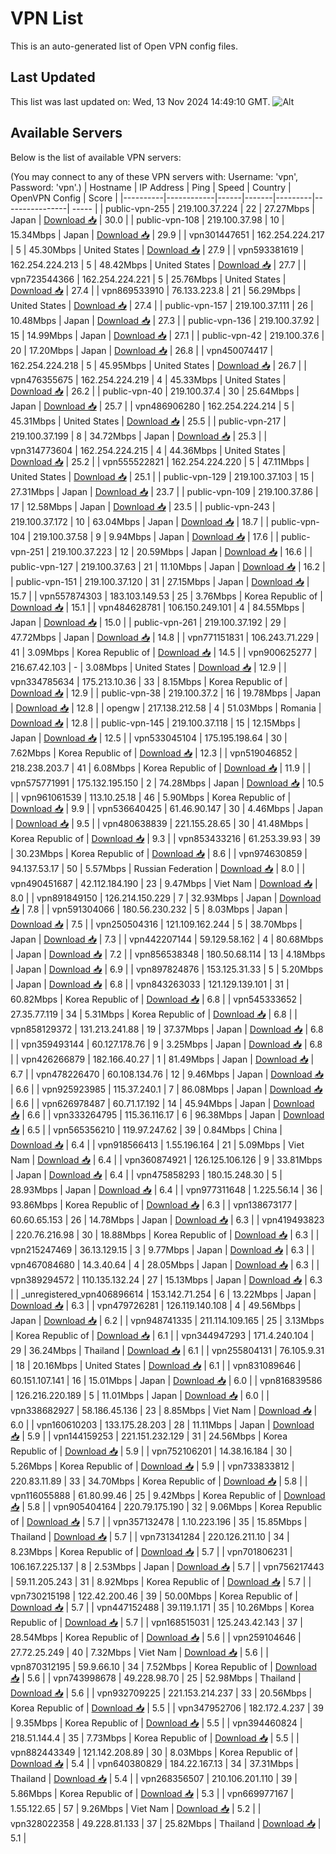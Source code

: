 # VPN List

This is an auto-generated list of Open VPN config files.

## Last Updated

This list was last updated on: Wed, 13 Nov 2024 14:49:10 GMT.
![Alt](https://repobeats.axiom.co/api/embed/186b98318ef1479477931607c1ad7d823f12451f.svg "Repobeats analytics image")

## Available Servers

Below is the list of available VPN servers:

(You may connect to any of these VPN servers with: Username: 'vpn', Password: 'vpn'.)
| Hostname | IP Address | Ping | Speed | Country | OpenVPN Config | Score |
|----------|------------|------|-------|---------|----------------| ----- |
| public-vpn-255 | 219.100.37.224 | 22 | 27.27Mbps | Japan | [Download 📥](./configs/server_0_JP.ovpn) | 30.0 |
| public-vpn-108 | 219.100.37.98 | 10 | 15.34Mbps | Japan | [Download 📥](./configs/server_1_JP.ovpn) | 29.9 |
| vpn301447651 | 162.254.224.217 | 5 | 45.30Mbps | United States | [Download 📥](./configs/server_2_US.ovpn) | 27.9 |
| vpn593381619 | 162.254.224.213 | 5 | 48.42Mbps | United States | [Download 📥](./configs/server_3_US.ovpn) | 27.7 |
| vpn723544366 | 162.254.224.221 | 5 | 25.76Mbps | United States | [Download 📥](./configs/server_4_US.ovpn) | 27.4 |
| vpn869533910 | 76.133.223.8 | 21 | 56.29Mbps | United States | [Download 📥](./configs/server_5_US.ovpn) | 27.4 |
| public-vpn-157 | 219.100.37.111 | 26 | 10.48Mbps | Japan | [Download 📥](./configs/server_6_JP.ovpn) | 27.3 |
| public-vpn-136 | 219.100.37.92 | 15 | 14.99Mbps | Japan | [Download 📥](./configs/server_7_JP.ovpn) | 27.1 |
| public-vpn-42 | 219.100.37.6 | 20 | 17.20Mbps | Japan | [Download 📥](./configs/server_8_JP.ovpn) | 26.8 |
| vpn450074417 | 162.254.224.218 | 5 | 45.95Mbps | United States | [Download 📥](./configs/server_9_US.ovpn) | 26.7 |
| vpn476355675 | 162.254.224.219 | 4 | 45.33Mbps | United States | [Download 📥](./configs/server_10_US.ovpn) | 26.2 |
| public-vpn-40 | 219.100.37.4 | 30 | 25.64Mbps | Japan | [Download 📥](./configs/server_11_JP.ovpn) | 25.7 |
| vpn486906280 | 162.254.224.214 | 5 | 45.31Mbps | United States | [Download 📥](./configs/server_12_US.ovpn) | 25.5 |
| public-vpn-217 | 219.100.37.199 | 8 | 34.72Mbps | Japan | [Download 📥](./configs/server_13_JP.ovpn) | 25.3 |
| vpn314773604 | 162.254.224.215 | 4 | 44.36Mbps | United States | [Download 📥](./configs/server_14_US.ovpn) | 25.2 |
| vpn555522821 | 162.254.224.220 | 5 | 47.11Mbps | United States | [Download 📥](./configs/server_15_US.ovpn) | 25.1 |
| public-vpn-129 | 219.100.37.103 | 15 | 27.31Mbps | Japan | [Download 📥](./configs/server_16_JP.ovpn) | 23.7 |
| public-vpn-109 | 219.100.37.86 | 17 | 12.58Mbps | Japan | [Download 📥](./configs/server_17_JP.ovpn) | 23.5 |
| public-vpn-243 | 219.100.37.172 | 10 | 63.04Mbps | Japan | [Download 📥](./configs/server_18_JP.ovpn) | 18.7 |
| public-vpn-104 | 219.100.37.58 | 9 | 9.94Mbps | Japan | [Download 📥](./configs/server_19_JP.ovpn) | 17.6 |
| public-vpn-251 | 219.100.37.223 | 12 | 20.59Mbps | Japan | [Download 📥](./configs/server_20_JP.ovpn) | 16.6 |
| public-vpn-127 | 219.100.37.63 | 21 | 11.10Mbps | Japan | [Download 📥](./configs/server_21_JP.ovpn) | 16.2 |
| public-vpn-151 | 219.100.37.120 | 31 | 27.15Mbps | Japan | [Download 📥](./configs/server_22_JP.ovpn) | 15.7 |
| vpn557874303 | 183.103.149.53 | 25 | 3.76Mbps | Korea Republic of | [Download 📥](./configs/server_23_KR.ovpn) | 15.1 |
| vpn484628781 | 106.150.249.101 | 4 | 84.55Mbps | Japan | [Download 📥](./configs/server_24_JP.ovpn) | 15.0 |
| public-vpn-261 | 219.100.37.192 | 29 | 47.72Mbps | Japan | [Download 📥](./configs/server_25_JP.ovpn) | 14.8 |
| vpn771151831 | 106.243.71.229 | 41 | 3.09Mbps | Korea Republic of | [Download 📥](./configs/server_26_KR.ovpn) | 14.5 |
| vpn900625277 | 216.67.42.103 | - | 3.08Mbps | United States | [Download 📥](./configs/server_27_US.ovpn) | 12.9 |
| vpn334785634 | 175.213.10.36 | 33 | 8.15Mbps | Korea Republic of | [Download 📥](./configs/server_28_KR.ovpn) | 12.9 |
| public-vpn-38 | 219.100.37.2 | 16 | 19.78Mbps | Japan | [Download 📥](./configs/server_29_JP.ovpn) | 12.8 |
| opengw | 217.138.212.58 | 4 | 51.03Mbps | Romania | [Download 📥](./configs/server_30_RO.ovpn) | 12.8 |
| public-vpn-145 | 219.100.37.118 | 15 | 12.15Mbps | Japan | [Download 📥](./configs/server_31_JP.ovpn) | 12.5 |
| vpn533045104 | 175.195.198.64 | 30 | 7.62Mbps | Korea Republic of | [Download 📥](./configs/server_32_KR.ovpn) | 12.3 |
| vpn519046852 | 218.238.203.7 | 41 | 6.08Mbps | Korea Republic of | [Download 📥](./configs/server_33_KR.ovpn) | 11.9 |
| vpn575771991 | 175.132.195.150 | 2 | 74.28Mbps | Japan | [Download 📥](./configs/server_34_JP.ovpn) | 10.5 |
| vpn961061539 | 113.10.25.18 | 46 | 5.90Mbps | Korea Republic of | [Download 📥](./configs/server_35_KR.ovpn) | 9.9 |
| vpn536640425 | 61.46.90.147 | 30 | 4.46Mbps | Japan | [Download 📥](./configs/server_36_JP.ovpn) | 9.5 |
| vpn480638839 | 221.155.28.65 | 30 | 41.48Mbps | Korea Republic of | [Download 📥](./configs/server_37_KR.ovpn) | 9.3 |
| vpn853433216 | 61.253.39.93 | 39 | 30.23Mbps | Korea Republic of | [Download 📥](./configs/server_38_KR.ovpn) | 8.6 |
| vpn974630859 | 94.137.53.17 | 50 | 5.57Mbps | Russian Federation | [Download 📥](./configs/server_39_RU.ovpn) | 8.0 |
| vpn490451687 | 42.112.184.190 | 23 | 9.47Mbps | Viet Nam | [Download 📥](./configs/server_40_VN.ovpn) | 8.0 |
| vpn891849150 | 126.214.150.229 | 7 | 32.93Mbps | Japan | [Download 📥](./configs/server_41_JP.ovpn) | 7.8 |
| vpn591304066 | 180.56.230.232 | 5 | 8.03Mbps | Japan | [Download 📥](./configs/server_42_JP.ovpn) | 7.5 |
| vpn250504316 | 121.109.162.244 | 5 | 38.70Mbps | Japan | [Download 📥](./configs/server_43_JP.ovpn) | 7.3 |
| vpn442207144 | 59.129.58.162 | 4 | 80.68Mbps | Japan | [Download 📥](./configs/server_44_JP.ovpn) | 7.2 |
| vpn856538348 | 180.50.68.114 | 13 | 4.18Mbps | Japan | [Download 📥](./configs/server_45_JP.ovpn) | 6.9 |
| vpn897824876 | 153.125.31.33 | 5 | 5.20Mbps | Japan | [Download 📥](./configs/server_46_JP.ovpn) | 6.8 |
| vpn843263033 | 121.129.139.101 | 31 | 60.82Mbps | Korea Republic of | [Download 📥](./configs/server_47_KR.ovpn) | 6.8 |
| vpn545333652 | 27.35.77.119 | 34 | 5.31Mbps | Korea Republic of | [Download 📥](./configs/server_48_KR.ovpn) | 6.8 |
| vpn858129372 | 131.213.241.88 | 19 | 37.37Mbps | Japan | [Download 📥](./configs/server_49_JP.ovpn) | 6.8 |
| vpn359493144 | 60.127.178.76 | 9 | 3.25Mbps | Japan | [Download 📥](./configs/server_50_JP.ovpn) | 6.8 |
| vpn426266879 | 182.166.40.27 | 1 | 81.49Mbps | Japan | [Download 📥](./configs/server_51_JP.ovpn) | 6.7 |
| vpn478226470 | 60.108.134.76 | 12 | 9.46Mbps | Japan | [Download 📥](./configs/server_52_JP.ovpn) | 6.6 |
| vpn925923985 | 115.37.240.1 | 7 | 86.08Mbps | Japan | [Download 📥](./configs/server_53_JP.ovpn) | 6.6 |
| vpn626978487 | 60.71.17.192 | 14 | 45.94Mbps | Japan | [Download 📥](./configs/server_54_JP.ovpn) | 6.6 |
| vpn333264795 | 115.36.116.17 | 6 | 96.38Mbps | Japan | [Download 📥](./configs/server_55_JP.ovpn) | 6.5 |
| vpn565356210 | 119.97.247.62 | 39 | 0.84Mbps | China | [Download 📥](./configs/server_56_CN.ovpn) | 6.4 |
| vpn918566413 | 1.55.196.164 | 21 | 5.09Mbps | Viet Nam | [Download 📥](./configs/server_57_VN.ovpn) | 6.4 |
| vpn360874921 | 126.125.106.126 | 9 | 33.81Mbps | Japan | [Download 📥](./configs/server_58_JP.ovpn) | 6.4 |
| vpn475858293 | 180.15.248.30 | 5 | 28.93Mbps | Japan | [Download 📥](./configs/server_59_JP.ovpn) | 6.4 |
| vpn977311648 | 1.225.56.14 | 36 | 93.86Mbps | Korea Republic of | [Download 📥](./configs/server_60_KR.ovpn) | 6.3 |
| vpn138673177 | 60.60.65.153 | 26 | 14.78Mbps | Japan | [Download 📥](./configs/server_61_JP.ovpn) | 6.3 |
| vpn419493823 | 220.76.216.98 | 30 | 18.88Mbps | Korea Republic of | [Download 📥](./configs/server_62_KR.ovpn) | 6.3 |
| vpn215247469 | 36.13.129.15 | 3 | 9.77Mbps | Japan | [Download 📥](./configs/server_63_JP.ovpn) | 6.3 |
| vpn467084680 | 14.3.40.64 | 4 | 28.05Mbps | Japan | [Download 📥](./configs/server_64_JP.ovpn) | 6.3 |
| vpn389294572 | 110.135.132.24 | 27 | 15.13Mbps | Japan | [Download 📥](./configs/server_65_JP.ovpn) | 6.3 |
| _unregistered_vpn406896614 | 153.142.71.254 | 6 | 13.22Mbps | Japan | [Download 📥](./configs/server_66_JP.ovpn) | 6.3 |
| vpn479726281 | 126.119.140.108 | 4 | 49.56Mbps | Japan | [Download 📥](./configs/server_67_JP.ovpn) | 6.2 |
| vpn948741335 | 211.114.109.165 | 25 | 3.13Mbps | Korea Republic of | [Download 📥](./configs/server_68_KR.ovpn) | 6.1 |
| vpn344947293 | 171.4.240.104 | 29 | 36.24Mbps | Thailand | [Download 📥](./configs/server_69_TH.ovpn) | 6.1 |
| vpn255804131 | 76.105.9.31 | 18 | 20.16Mbps | United States | [Download 📥](./configs/server_70_US.ovpn) | 6.1 |
| vpn831089646 | 60.151.107.141 | 16 | 15.01Mbps | Japan | [Download 📥](./configs/server_71_JP.ovpn) | 6.0 |
| vpn816839586 | 126.216.220.189 | 5 | 11.01Mbps | Japan | [Download 📥](./configs/server_72_JP.ovpn) | 6.0 |
| vpn338682927 | 58.186.45.136 | 23 | 8.85Mbps | Viet Nam | [Download 📥](./configs/server_73_VN.ovpn) | 6.0 |
| vpn160610203 | 133.175.28.203 | 28 | 11.11Mbps | Japan | [Download 📥](./configs/server_74_JP.ovpn) | 5.9 |
| vpn144159253 | 221.151.232.129 | 31 | 24.56Mbps | Korea Republic of | [Download 📥](./configs/server_75_KR.ovpn) | 5.9 |
| vpn752106201 | 14.38.16.184 | 30 | 5.26Mbps | Korea Republic of | [Download 📥](./configs/server_76_KR.ovpn) | 5.9 |
| vpn733833812 | 220.83.11.89 | 33 | 34.70Mbps | Korea Republic of | [Download 📥](./configs/server_77_KR.ovpn) | 5.8 |
| vpn116055888 | 61.80.99.46 | 25 | 9.42Mbps | Korea Republic of | [Download 📥](./configs/server_78_KR.ovpn) | 5.8 |
| vpn905404164 | 220.79.175.190 | 32 | 9.06Mbps | Korea Republic of | [Download 📥](./configs/server_79_KR.ovpn) | 5.7 |
| vpn357132478 | 1.10.223.196 | 35 | 15.85Mbps | Thailand | [Download 📥](./configs/server_80_TH.ovpn) | 5.7 |
| vpn731341284 | 220.126.211.10 | 34 | 8.23Mbps | Korea Republic of | [Download 📥](./configs/server_81_KR.ovpn) | 5.7 |
| vpn701806231 | 106.167.225.137 | 8 | 2.53Mbps | Japan | [Download 📥](./configs/server_82_JP.ovpn) | 5.7 |
| vpn756217443 | 59.11.205.243 | 31 | 8.92Mbps | Korea Republic of | [Download 📥](./configs/server_83_KR.ovpn) | 5.7 |
| vpn730215198 | 122.42.200.46 | 39 | 50.00Mbps | Korea Republic of | [Download 📥](./configs/server_84_KR.ovpn) | 5.7 |
| vpn447152488 | 39.119.1.171 | 35 | 10.26Mbps | Korea Republic of | [Download 📥](./configs/server_85_KR.ovpn) | 5.7 |
| vpn168515031 | 125.243.42.143 | 37 | 28.54Mbps | Korea Republic of | [Download 📥](./configs/server_86_KR.ovpn) | 5.6 |
| vpn259104646 | 27.72.25.249 | 40 | 7.32Mbps | Viet Nam | [Download 📥](./configs/server_87_VN.ovpn) | 5.6 |
| vpn870312195 | 59.9.66.10 | 34 | 7.52Mbps | Korea Republic of | [Download 📥](./configs/server_88_KR.ovpn) | 5.6 |
| vpn743998678 | 49.228.98.70 | 25 | 52.98Mbps | Thailand | [Download 📥](./configs/server_89_TH.ovpn) | 5.6 |
| vpn932709225 | 221.153.214.237 | 33 | 20.56Mbps | Korea Republic of | [Download 📥](./configs/server_90_KR.ovpn) | 5.5 |
| vpn347952706 | 182.172.4.237 | 39 | 9.35Mbps | Korea Republic of | [Download 📥](./configs/server_91_KR.ovpn) | 5.5 |
| vpn394460824 | 218.51.144.4 | 35 | 7.73Mbps | Korea Republic of | [Download 📥](./configs/server_92_KR.ovpn) | 5.5 |
| vpn882443349 | 121.142.208.89 | 30 | 8.03Mbps | Korea Republic of | [Download 📥](./configs/server_93_KR.ovpn) | 5.4 |
| vpn640380829 | 184.22.167.13 | 34 | 37.31Mbps | Thailand | [Download 📥](./configs/server_94_TH.ovpn) | 5.4 |
| vpn268356507 | 210.106.201.110 | 39 | 5.86Mbps | Korea Republic of | [Download 📥](./configs/server_95_KR.ovpn) | 5.3 |
| vpn669977167 | 1.55.122.65 | 57 | 9.26Mbps | Viet Nam | [Download 📥](./configs/server_96_VN.ovpn) | 5.2 |
| vpn328022358 | 49.228.81.133 | 37 | 25.82Mbps | Thailand | [Download 📥](./configs/server_97_TH.ovpn) | 5.1 |
